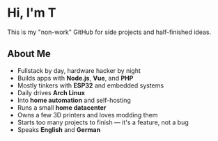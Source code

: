 # Hi, I'm T

This is my "non-work" GitHub for side projects and half-finished ideas.

## About Me

- Fullstack by day, hardware hacker by night
- Builds apps with **Node.js**, **Vue**, and **PHP**
- Mostly tinkers with **ESP32** and embedded systems
- Daily drives **Arch Linux**
- Into **home automation** and self-hosting
- Runs a small **home datacenter**
- Owns a few 3D printers and loves modding them
- Starts too many projects to finish — it's a feature, not a bug
- Speaks **English** and **German**
